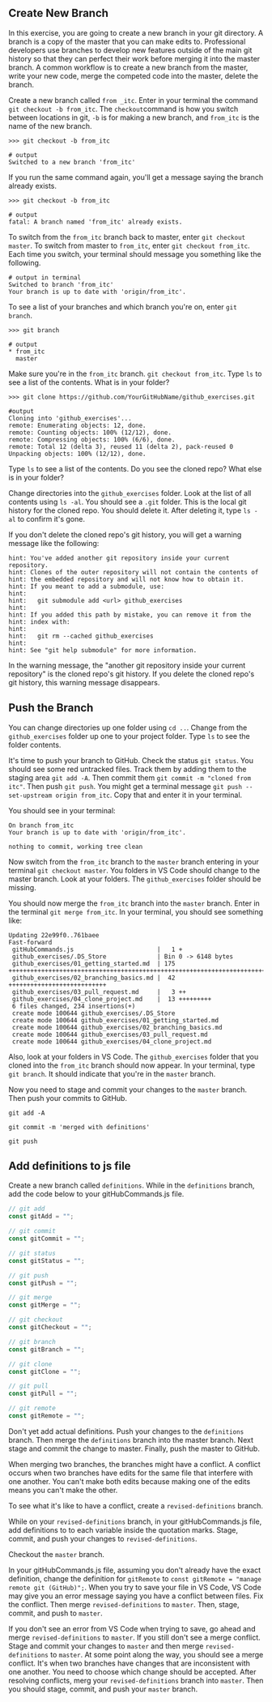 ## Create New Branch

In this exercise, you are going to create a new branch in your git directory. A branch is a copy of the master that you can make edits to. Professional developers use branches to develop new features outside of the main git history so that they can perfect their work before merging it into the master branch. A common workflow is to create a new branch from the master, write your new code, merge the competed code into the master, delete the branch.

Create a new branch called `from _itc`. Enter in your terminal the command `git checkout -b from_itc`. The `checkout`command is how you switch between locations in git, `-b` is for making a new branch, and `from_itc` is the name of the new branch.

```
>>> git checkout -b from_itc

# output
Switched to a new branch 'from_itc'
```

If you run the same command again, you'll get a message saying the branch already exists.

```
>>> git checkout -b from_itc

# output
fatal: A branch named 'from_itc' already exists.
```

To switch from the `from_itc` branch back to master, enter `git checkout master`. To switch from master to `from_itc`, enter `git checkout from_itc`. Each time you switch, your terminal should message you something like the following.

```
# output in terminal
Switched to branch 'from_itc'
Your branch is up to date with 'origin/from_itc'.
```

To see a list of your branches and which branch you're on, enter `git branch`.

```
>>> git branch

# output
* from_itc
  master
```

Make sure you're in the `from_itc` branch. `git checkout from_itc`. Type `ls` to see a list of the contents. What is in your folder?

```
>>> git clone https://github.com/YourGitHubName/github_exercises.git

#output
Cloning into 'github_exercises'...
remote: Enumerating objects: 12, done.
remote: Counting objects: 100% (12/12), done.
remote: Compressing objects: 100% (6/6), done.
remote: Total 12 (delta 3), reused 11 (delta 2), pack-reused 0
Unpacking objects: 100% (12/12), done.
```

Type `ls` to see a list of the contents. Do you see the cloned repo? What else is in your folder?

Change directories into the `github_exercises` folder. Look at the list of all contents using `ls -al`. You should see a `.git` folder. This is the local git history for the cloned repo. You should delete it. After deleting it, type `ls -al` to confirm it's gone.

If you don't delete the cloned repo's git history, you will get a warning message like the following:

```
hint: You've added another git repository inside your current repository.
hint: Clones of the outer repository will not contain the contents of
hint: the embedded repository and will not know how to obtain it.
hint: If you meant to add a submodule, use:
hint:
hint:   git submodule add <url> github_exercises
hint:
hint: If you added this path by mistake, you can remove it from the
hint: index with:
hint:
hint:   git rm --cached github_exercises
hint:
hint: See "git help submodule" for more information.
```

In the warning message, the "another git repository inside your current repository" is the cloned repo's git history. If you delete the cloned repo's git history, this warning message disappears.

## Push the Branch

You can change directories up one folder using `cd ..`. Change from the `github_exercises` folder up one to your project folder. Type `ls` to see the folder contents.

It's time to push your branch to GitHub. Check the status `git status`. You should see some red untracked files. Track them by adding them to the staging area `git add -A`. Then commit them `git commit -m "cloned from itc"`. Then push `git push`. You might get a terminal message `git push --set-upstream origin from_itc`. Copy that and enter it in your terminal.

You should see in your terminal:

```
On branch from_itc
Your branch is up to date with 'origin/from_itc'.

nothing to commit, working tree clean
```

Now switch from the `from_itc` branch to the `master` branch entering in your terminal `git checkout master`. You folders in VS Code should change to the master branch. Look at your folders. The `github_exercises` folder should be missing.

You should now merge the `from_itc` branch into the `master` branch. Enter in the terminal `git merge from_itc`. In your terminal, you should see something like:

```
Updating 22e99f0..761baee
Fast-forward
 gitHubCommands.js                       |   1 +
 github_exercises/.DS_Store              | Bin 0 -> 6148 bytes
 github_exercises/01_getting_started.md  | 175 ++++++++++++++++++++++++++++++++++++++++++++++++++++++++++++++++++++++++++++++++++++++++++++++++++++++++++++++
 github_exercises/02_branching_basics.md |  42 +++++++++++++++++++++++++++
 github_exercises/03_pull_request.md     |   3 ++
 github_exercises/04_clone_project.md    |  13 +++++++++
 6 files changed, 234 insertions(+)
 create mode 100644 github_exercises/.DS_Store
 create mode 100644 github_exercises/01_getting_started.md
 create mode 100644 github_exercises/02_branching_basics.md
 create mode 100644 github_exercises/03_pull_request.md
 create mode 100644 github_exercises/04_clone_project.md
```

Also, look at your folders in VS Code. The `github_exercises` folder that you cloned into the `from_itc` branch should now appear. In your terminal, type `git branch`. It should indicate that you're in the `master` branch.

Now you need to stage and commit your changes to the `master` branch. Then push your commits to GitHub.

```
git add -A

git commit -m 'merged with definitions'

git push
```

## Add definitions to js file

Create a new branch called `definitions`. While in the `definitions` branch, add the code below to your gitHubCommands.js file.

```js
// git add
const gitAdd = "";

// git commit
const gitCommit = "";

// git status
const gitStatus = "";

// git push
const gitPush = "";

// git merge
const gitMerge = "";

// git checkout
const gitCheckout = "";

// git branch
const gitBranch = "";

// git clone
const gitClone = "";

// git pull
const gitPull = "";

// git remote
const gitRemote = "";
```

Don't yet add actual definitions. Push your changes to the `definitions` branch. Then merge the `definitions` branch into the master branch. Next stage and commit the change to master. Finally, push the master to GitHub.

When merging two branches, the branches might have a conflict. A conflict occurs when two branches have edits for the same file that interfere with one another. You can't make both edits because making one of the edits means you can't make the other.

To see what it's like to have a conflict, create a `revised-definitions` branch.

While on your `revised-definitions` branch, in your gitHubCommands.js file, add definitions to to each variable inside the quotation marks. Stage, commit, and push your changes to `revised-definitions`.

Checkout the `master` branch.

In your gitHubCommands.js file, assuming you don't already have the exact definition, change the definition for `gitRemote` to `const gitRemote = "manage remote git (GitHub)";`. When you try to save your file in VS Code, VS Code may give you an error message saying you have a conflict between files. Fix the conflict. Then merge `revised-definitions` to `master`. Then, stage, commit, and push to `master`.

If you don't see an error from VS Code when trying to save, go ahead and merge `revised-definitions` to `master`. If you still don't see a merge conflict. Stage and commit your changes to `master` and then merge `revised-definitions` to `master`. At some point along the way, you should see a merge conflict. It's when two branches have changes that are inconsistent with one another. You need to choose which change should be accepted. After resolving conflicts, merg your `revised-definitions` branch into `master`. Then you should stage, commit, and push your `master` branch.
